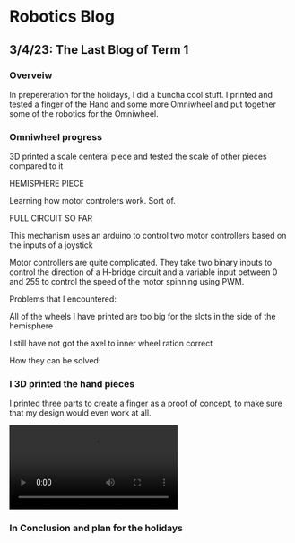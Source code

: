 # Robotics Blog 

## 3/4/23: The Last Blog of Term 1

### Overveiw

In prepereration for the holidays, I did a buncha cool stuff. I printed and tested a finger of the Hand and some more Omniwheel and put together some of the robotics for the Omniwheel.

### Omniwheel progress

3D printed a scale centeral piece and tested the scale of other pieces compared to it

HEMISPHERE PIECE

Learning how motor controlers work. Sort of.

FULL CIRCUIT SO FAR

This mechanism uses an arduino to control two motor controllers based on the inputs of a joystick

Motor controllers are quite complicated. They take two binary inputs to control the direction of a H-bridge circuit and a variable input between 0 and 255 to control the speed of the motor spinning using PWM. 

Problems that I encountered:

All of the wheels I have printed are too big for the slots in the side of the hemisphere

I still have not got the axel to inner wheel ration correct

How they can be solved:




### I 3D printed the hand pieces

I printed three parts to create a finger as a proof of concept, to make sure that my design would even work at all.



<video src="Images/IMG_0212.mp4" controls="controls" style="max-width: 730px;">
</video>


### In Conclusion and plan for the holidays



